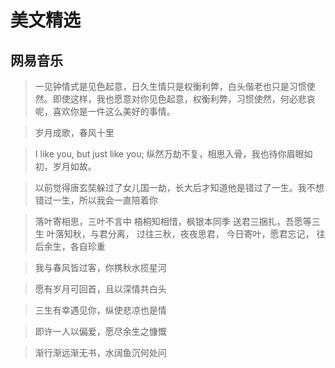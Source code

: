# 美文精选
## 网易音乐
> 一见钟情式是见色起意，日久生情只是权衡利弊，白头偕老也只是习惯使然。即使这样，我也愿意对你见色起意，权衡利弊，习惯使然，何必悲哀呢，喜欢你是一件这么美好的事情。

> 岁月成歌，春风十里

> I like you, but just like you; 纵然万劫不复，相思入骨，我也待你眉眼如初，岁月如故。

> 以前觉得唐玄奘躲过了女儿国一劫，长大后才知道他是错过了一生。我不想错过一生，所以我会一直陪着你

> 落叶寄相思，三叶不言中  梧桐知相惜，枫银本同季  送君三捆扎，吾愿等三生  叶落知秋，与君分离，  过往三秋，夜夜思君，  今日寄叶，愿君忘记，  往后余生，各自珍重

> 我与春风皆过客，你携秋水揽星河

> 愿有岁月可回首，且以深情共白头

> 三生有幸遇见你，纵使悲凉也是情

> 即许一人以偏爱，愿尽余生之慷慨

> 渐行渐远渐无书，水阔鱼沉何处问

